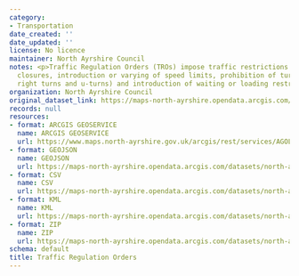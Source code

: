 ```yaml
---
category:
- Transportation
date_created: ''
date_updated: ''
license: No licence
maintainer: North Ayrshire Council
notes: <p>Traffic Regulation Orders (TROs) impose traffic restrictions such as road
  closures, introduction or varying of speed limits, prohibition of turns (such as
  right turns and u-turns) and introduction of waiting or loading restrictions.</p>
organization: North Ayrshire Council
original_dataset_link: https://maps-north-ayrshire.opendata.arcgis.com/maps/north-ayrshire::traffic-regulation-orders
records: null
resources:
- format: ARCGIS GEOSERVICE
  name: ARCGIS GEOSERVICE
  url: https://www.maps.north-ayrshire.gov.uk/arcgis/rest/services/AGOL/Open_Data_Portal4/MapServer/11
- format: GEOJSON
  name: GEOJSON
  url: https://maps-north-ayrshire.opendata.arcgis.com/datasets/north-ayrshire::traffic-regulation-orders.geojson?outSR=%7B%22latestWkid%22%3A27700%2C%22wkid%22%3A27700%7D
- format: CSV
  name: CSV
  url: https://maps-north-ayrshire.opendata.arcgis.com/datasets/north-ayrshire::traffic-regulation-orders.csv?outSR=%7B%22latestWkid%22%3A27700%2C%22wkid%22%3A27700%7D
- format: KML
  name: KML
  url: https://maps-north-ayrshire.opendata.arcgis.com/datasets/north-ayrshire::traffic-regulation-orders.kml?outSR=%7B%22latestWkid%22%3A27700%2C%22wkid%22%3A27700%7D
- format: ZIP
  name: ZIP
  url: https://maps-north-ayrshire.opendata.arcgis.com/datasets/north-ayrshire::traffic-regulation-orders.zip?outSR=%7B%22latestWkid%22%3A27700%2C%22wkid%22%3A27700%7D
schema: default
title: Traffic Regulation Orders
---
```

